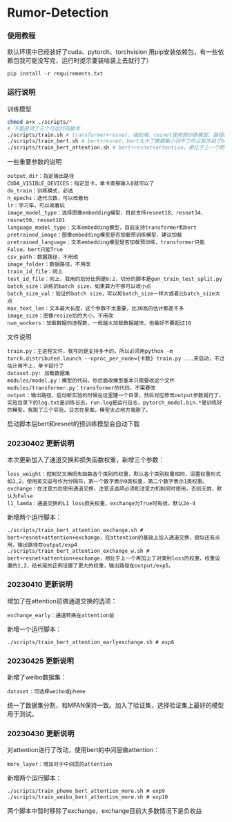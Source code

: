 # Rumor-Detection
### 使用教程
默认环境中已经装好了cuda、pytorch、torchvision
用pip安装依赖包，有一些依赖包我可能没写完，运行时提示要装啥装上去就行了）
```
pip install -r requirements.txt
```
### 运行说明
训练模型
```bash
chmod a+x ./scripts/*
# 下面提供了三个可运行的脚本
./scripts/train.sh # transformer+resnet，端到端，resnet使用预训练模型，路径output/exp1
./scripts/train_bert.sh # bert+resnet，bert太大了数据集小训不了所以我冻结了bert参数，bert和resnet都使用预训练模型初始化，路径output/exp2
./scripts/train_bert_attention.sh # bert+resnet+attention，相比于上一个把你的attention加进去了，效果还行，目前最好的模型，输出路径在output/exp3
```
一些重要参数的说明
```
output_dir：指定输出路径
CUDA_VISIBLE_DEVICES：指定显卡，单卡直接输入0就可以了
do_train：训练模式，必选
n_epochs：迭代次数，可以改着玩
lr：学习率，可以改着玩
image_model_type：选择图像embedding模型，目前支持resnet18、resnet34、resnet50、resnet101
language_model_type：文本embedding模型，目前支持transformer和bert
pretrained_image：图像embedding模型是否加载预训练模型，建议加载
pretrained_language：文本embedding模型是否加载预训练，transformer只能False，bert只能True
csv_path：数据路径，不用改
image_folder：数据路径，不用改
train_id_file：同上
test_id_file：同上，我用的划分比例是8:2，切分的脚本是gen_train_test_split.py
batch_size：训练的batch size，如果算力不够可以改小点
batch_size_val：验证的batch size，可以和batch_size一样大或者比batch_size大点
max_text_len：文本最大长度，这个参数不太重要，比30高的估计都差不多
image_size：图像resize后的大小，不用改
num_workers：加载数据的进程数，一般越大加载数据越快，但最好不要超过10
```
文件说明
```
train.py：主进程文件，我写的是支持多卡的，所以必须用python -m torch.distributed.launch --nproc_per_node={卡数} train.py ...来启动，不过估计用不上，单卡就行了
dataset.py: 加载数据集
modules/model.py：模型的代码，你后面改模型基本只需要改这个文件
modules/transformer.py：transformer的代码，不需要改
output：输出路径，启动新实验的时候在这里建一个目录，然后对应修改output参数就行了。实验目录下的log.txt是训练日志，run.log是运行日志，pytorch_model.bin.*是训练好的模型。我跑了三个实验，日志在里面，模型太占地方我删了。
```
启动脚本后bert和resnet的预训练模型会自动下载

### 20230402 更新说明
本次更新加入了通道交换和损失函数权重，新增三个参数：
```
loss_weight：控制交叉熵损失函数各个类别的权重，默认各个类别权重相同，设置权重形式如1,2，使用英文逗号作为分隔符，第一个数字表示0类权重，第二个数字表示1类权重。
exchange：在注意力后使用通道交换，注意该选项必须和注意力机制同时使用，否则无效，默认为False
l1_lamda：通道交换的L1 loss损失权重，exchange为True时有效，默认2e-4
```
新增两个运行脚本：
```
./scripts/train_bert_attention_exchange.sh # bert+resnet+attention+exchange，在attention的基础上加入通道交换，貌似还有点用，输出路径在output/exp4
./scripts/train_bert_attention_exchange_w.sh # bert+resnet+attention+exchange，相比于上一个再加上了对类别loss的权重，权重设置的1,2，给长尾的正例设置了更大的权重，输出路径在output/exp5。
```

### 20230410 更新说明
增加了在attention前做通道交换的选项：
```
exchange_early：通道转换在attention前
```
新增一个运行脚本：
```
./scripts/train_bert_attention_earlyexchange.sh # exp6
```

### 20230425 更新说明
新增了weibo数据集：
```
dataset：可选择weibo或pheme
```
统一了数据集分割，和MFAN保持一致。加入了验证集，选择验证集上最好的模型用于测试。

### 20230430 更新说明
对attention进行了改动，使用bert的中间层做attention：
```
more_layer：增加对于中间层的attention
```
新增两个运行脚本：
```
./scripts/train_pheme_bert_attention_more.sh # exp9
./scripts/train_weibo_bert_attention_more.sh # exp10
```
两个脚本中暂时移除了exchange，exchange目前大多数情况下是负收益